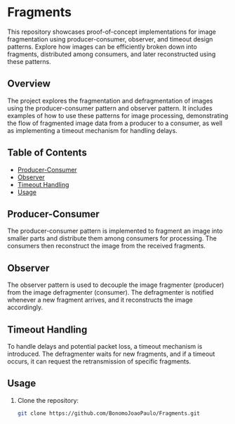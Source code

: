 # Fragments
This repository showcases proof-of-concept implementations for image fragmentation using producer-consumer, observer, and timeout design patterns. Explore how images can be efficiently broken down into fragments, distributed among consumers, and later reconstructed using these patterns.

## Overview

The project explores the fragmentation and defragmentation of images using the producer-consumer pattern and observer pattern. It includes examples of how to use these patterns for image processing, demonstrating the flow of fragmented image data from a producer to a consumer, as well as implementing a timeout mechanism for handling delays.

## Table of Contents

- [Producer-Consumer](#producer-consumer)
- [Observer](#observer)
- [Timeout Handling](#timeout-handling)
- [Usage](#usage)

## Producer-Consumer

The producer-consumer pattern is implemented to fragment an image into smaller parts and distribute them among consumers for processing. The consumers then reconstruct the image from the received fragments.

## Observer

The observer pattern is used to decouple the image fragmenter (producer) from the image defragmenter (consumer). The defragmenter is notified whenever a new fragment arrives, and it reconstructs the image accordingly.

## Timeout Handling

To handle delays and potential packet loss, a timeout mechanism is introduced. The defragmenter waits for new fragments, and if a timeout occurs, it can request the retransmission of specific fragments.

## Usage

1. Clone the repository:

   ```bash
   git clone https://github.com/BonomoJoaoPaulo/Fragments.git
